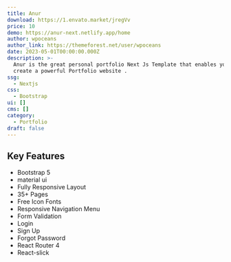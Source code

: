 ```yaml
---
title: Anur
download: https://1.envato.market/jregVv
price: 10
demo: https://anur-next.netlify.app/home
author: wpoceans
author_link: https://themeforest.net/user/wpoceans
date: 2023-05-01T00:00:00.000Z
description: >-
  Anur is the great personal portfolio Next Js Template that enables you to
  create a powerful Portfolio website .
ssg:
  - Nextjs
css:
  - Bootstrap
ui: []
cms: []
category:
  - Portfolio
draft: false
---
```

## Key Features

- Bootstrap 5
- material ui
- Fully Responsive Layout
- 35+ Pages
- Free Icon Fonts
- Responsive Navigation Menu
- Form Validation
- Login
- Sign Up
- Forgot Password
- React Router 4
- React-slick
